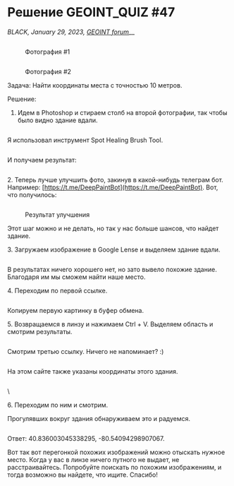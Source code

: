 # Решение GEOINT\_QUIZ #47

_BLACK, January 29, 2023,_ [_GEOINT forum_](https://t.me/geoint/10981)__

<figure><img src="https://telegra.ph/file/fa7b6006bfe305a32d7aa.jpg" alt=""><figcaption><p>Фотография #1</p></figcaption></figure>

<figure><img src="https://telegra.ph/file/0c4b61d55425625c646d8.jpg" alt=""><figcaption><p>Фотография #2</p></figcaption></figure>

Задача: Найти координаты места с точностью 10 метров.

Решение:

1. Идем в Photoshop и стираем столб на второй фотографии, так чтобы было видно здание вдали.

<figure><img src="https://telegra.ph/file/b914f372b6ad9d8a1487a.png" alt=""><figcaption></figcaption></figure>

Я использовал инструмент Spot Healing Brush Tool.

<figure><img src="https://telegra.ph/file/3150d9bf2af9eb7147c95.png" alt=""><figcaption></figcaption></figure>

И получаем результат:

<figure><img src="https://telegra.ph/file/51cfaea8df4697f7ce5e5.jpg" alt=""><figcaption></figcaption></figure>

2\. Теперь лучше улучшить фото, закинув в какой-нибудь телеграм бот. Например: [https://t.me/DeepPaintBot](https://t.me/DeepPaintBot). Вот, что получилось:

<figure><img src="https://telegra.ph/file/402db99d72a8063c0984a.jpg" alt=""><figcaption><p>Результат улучшения</p></figcaption></figure>

Этот шаг можно и не делать, но так у нас больше шансов, что найдет здание.

3\. Загружаем изображение в Google Lense и выделяем здание вдали.

<figure><img src="https://telegra.ph/file/b3a9f43a8e826370347f4.png" alt=""><figcaption></figcaption></figure>

В результатах ничего хорошего нет, но зато вывело похожие здание. Благодаря им мы сможем найти наше место.

4\. Переходим по первой ссылке.

<figure><img src="https://telegra.ph/file/b7377998cfbbf2f67420e.png" alt=""><figcaption></figcaption></figure>

Копируем первую картинку в буфер обмена.

5\. Возвращаемся в линзу и нажимаем Ctrl + V. Выделяем область и смотрим результаты.

<figure><img src="https://telegra.ph/file/52c3286749e570b66654d.png" alt=""><figcaption></figcaption></figure>

Смотрим третью ссылку. Ничего не напоминает? :)

<figure><img src="https://telegra.ph/file/92f29127be806dc0a2711.png" alt=""><figcaption></figcaption></figure>

На этом сайте также указаны координаты этого здания.

<figure><img src="https://telegra.ph/file/bd1e1f1acaa10b7db63ec.png" alt=""><figcaption></figcaption></figure>

\


6\. Переходим по ним и смотрим.

Прогулявших вокруг здания обнаруживаем это и радуемся.

<figure><img src="https://telegra.ph/file/23138ede87953716bbaaa.png" alt=""><figcaption></figcaption></figure>

Ответ: 40.836003045338295, -80.54094298907067.

Вот так вот перегонкой похожих изображений можно отыскать нужное место. Когда у вас в линзе ничего путного не выдает, не расстраивайтесь. Попробуйте поискать по похожим изображениям, и тогда возможно вы найдете, что ищите. Спасибо!
